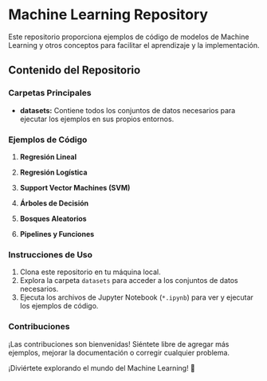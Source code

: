 # Machine Learning Repository

Este repositorio proporciona ejemplos de código de modelos de Machine Learning y otros conceptos para facilitar el aprendizaje y la implementación.

## Contenido del Repositorio

### Carpetas Principales

- **datasets:** Contiene todos los conjuntos de datos necesarios para ejecutar los ejemplos en sus propios entornos.

### Ejemplos de Código

1. **Regresión Lineal**

2. **Regresión Logística**

3. **Support Vector Machines (SVM)**

4. **Árboles de Decisión**
 
5. **Bosques Aleatorios**

6. **Pipelines y Funciones**

### Instrucciones de Uso

1. Clona este repositorio en tu máquina local.
2. Explora la carpeta `datasets` para acceder a los conjuntos de datos necesarios.
3. Ejecuta los archivos de Jupyter Notebook (`*.ipynb`) para ver y ejecutar los ejemplos de código.

### Contribuciones
¡Las contribuciones son bienvenidas! Siéntete libre de agregar más ejemplos, mejorar la documentación o corregir cualquier problema.

¡Diviértete explorando el mundo del Machine Learning! 🚀
